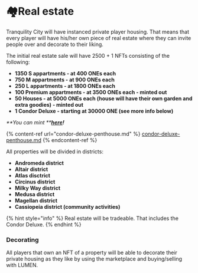 # 🏘️Real estate

Tranquility City will have instanced private player housing. That means that every player will have his/her own piece of real estate where they can invite people over and decorate to their liking.

The initial real estate sale will have 2500 + 1 NFTs consisting of the following:

* **1350 S appartments - at 400 ONEs each**
* **750 M appartments - at 900 ONEs each**
* **250 L appartments - at 1800 ONEs each**
* **100 Premium appartments - at 3500 ONEs each - minted out**
* **50 Houses - at 5000 ONEs each (house will have their own garden and extra goodies) - minted out**
* **1 Condor Deluxe - starting at 30000 ONE (see more info below)**

_**You can mint **_[_**here**_](https://mint.tranquilitycity.one)_**!**_

{% content-ref url="condor-deluxe-penthouse.md" %}
[condor-deluxe-penthouse.md](condor-deluxe-penthouse.md)
{% endcontent-ref %}

All properties will be divided in districts:

* **Andromeda district**
* **Altair district**
* **Atlas disctrict**
* **Circinus district**
* **Milky Way district**
* **Medusa district**
* **Magellan district**
* **Cassiopeia district (community activities)**

{% hint style="info" %}
Real estate will be tradeable. That includes the Condor Deluxe.
{% endhint %}

### Decorating

All players that own an NFT of a property will be able to decorate their private housing as they like by using the marketplace and buying/selling with LUMEN.
